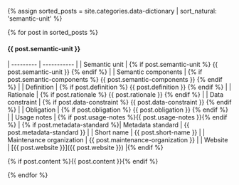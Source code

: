 {% assign sorted_posts = site.categories.data-dictionary | sort_natural: 'semantic-unit' %}

{% for post in sorted_posts %}

<section markdown="1">

#### {{ post.semantic-unit }}

| --------- | ----------- |
| Semantic unit | {% if post.semantic-unit %} {{ post.semantic-unit }} {% endif %} |
| Semantic components | {% if post.semantic-components %} {{ post.semantic-components }} {% endif %} |
| Definition | {% if post.definition %} {{ post.definition }} {% endif %} |
| Rationale | {% if post.rationale %} {{ post.rationale }} {% endif %} |
| Data constraint | {% if post.data-constraint %} {{ post.data-constraint }} {% endif %} |
| Obligation | {% if post.obligation %} {{ post.obligation }} {% endif %} |
| Usage notes | {% if post.usage-notes %}{{ post.usage-notes }}{% endif %} |
{% if post.metadata-standard %}| Metadata standard | {{ post.metadata-standard }} |
| Short name | {{ post.short-name }} |
| Maintenance organization | {{ post.maintenance-organization }} |
| Website | [{{ post.website }}]({{ post.website }}) |{% endif %}

{% if post.content %}{{ post.content }}{% endif %}

</section>

{% endfor %}